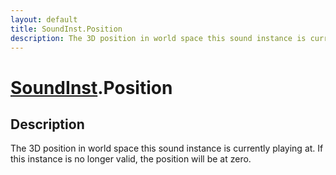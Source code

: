 ```yaml
---
layout: default
title: SoundInst.Position
description: The 3D position in world space this sound instance is currently playing at. If this instance is no longer valid, the position will be at zero.
---
```

# [SoundInst]({{site.url}}/Pages/Reference/SoundInst.html).Position

## Description
The 3D position in world space this sound instance is
currently playing at. If this instance is no longer valid, the
position will be at zero.

